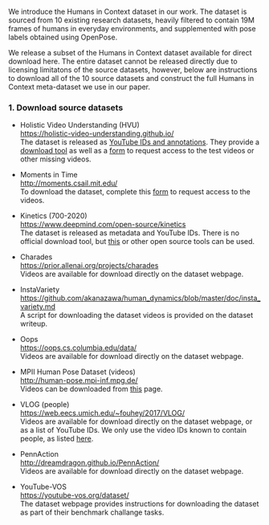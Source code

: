 We introduce the Humans in Context dataset in our work. The dataset is sourced from 10 existing research datasets, heavily filtered to contain 19M frames of humans in everyday environments, and supplemented with pose labels obtained using OpenPose.

We release a subset of the Humans in Context dataset available for direct download here. The entire dataset cannot be released directly due to licensing limitatons of the source datasets, however, below are instructions to download all of the 10 source datasets and construct the full Humans in Context meta-dataset we use in our paper.

### 1. Download source datasets

- Holistic Video Understanding (HVU)  
https://holistic-video-understanding.github.io/  
The dataset is released as [YouTube IDs and annotations](https://github.com/holistic-video-understanding/HVU-Dataset). They provide a [download tool](https://github.com/holistic-video-understanding/HVU-Downloader) as well as a [form](https://docs.google.com/forms/d/e/1FAIpQLSdtx0DRzSuchK9TVvn49-DpS4enlgx_r-cQy4N5dcR6lUbKsg/viewform) to request access to the test videos or other missing videos.

- Moments in Time  
http://moments.csail.mit.edu/  
To download the dataset, complete this [form](https://docs.google.com/forms/d/e/1FAIpQLSc0rovlbTCDqJyuJXKLHWtpIX6fiuc1jlAnhT68p86D9NCF9g/viewform) to request access to the videos.

- Kinetics (700-2020)  
https://www.deepmind.com/open-source/kinetics  
The dataset is released as metadata and YouTube IDs. There is no official download tool, but [this](https://github.com/Showmax/kinetics-downloader) or other open source tools can be used.

- Charades  
https://prior.allenai.org/projects/charades  
Videos are available for download directly on the dataset webpage.

- InstaVariety
https://github.com/akanazawa/human_dynamics/blob/master/doc/insta_variety.md  
A script for downloading the dataset videos is provided on the dataset writeup.

- Oops  
https://oops.cs.columbia.edu/data/  
Videos are available for download directly on the dataset webpage.

- MPII Human Pose Dataset (videos)  
http://human-pose.mpi-inf.mpg.de/  
Videos can be downloaded from [this](http://human-pose.mpi-inf.mpg.de/#download) page.

- VLOG (people)  
https://web.eecs.umich.edu/~fouhey/2017/VLOG/  
Videos are available for download directly on the dataset webpage, or as a list of YouTube IDs. We only use the video IDs known to contain people, as listed [here](https://github.com/akanazawa/human_dynamics/blob/master/doc/vlog_people.md).

- PennAction  
http://dreamdragon.github.io/PennAction/  
Videos are available for download directly on the dataset webpage.

- YouTube-VOS  
https://youtube-vos.org/dataset/  
The dataset webpage provides instructions for downloading the dataset as part of their benchmark challange tasks.
